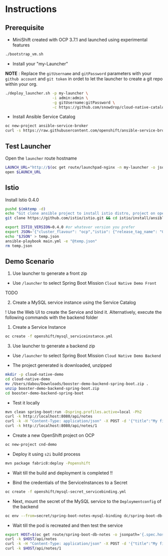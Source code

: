# Instructions

## Prerequisite

- MiniShift created with OCP 3.7.1 and launched using experimental features

```bash
./bootstrap_vm.sh
```

- Install your "my-Launcher"

**NOTE** : Replace the `gitUsername` and `gitPassword` parameters with your `github account` and `git token` in ordet to let the launcher to create a git repo within your org.

```bash
./deploy_launcher.sh -p my-launcher \
                     -i admin:admin \
                     -g gitUsername:gitPassword \
                     -c https://github.com/snowdrop/cloud-native-catalog.git
```

- Install Ansible Service Catalog

```bash
oc new-project ansible-service-broker
curl -s https://raw.githubusercontent.com/openshift/ansible-service-broker/master/templates/simple-broker-template.yaml | oc process -n "ansible-service-broker" -f - | oc create -f -
```

## Test Launcher

Open the `launcher` route hostname

```bash
LAUNCH_URL="http://$(oc get route/launchpad-nginx -n my-launcher -o jsonpath="{.spec.host}")"
open $LAUNCH_URL
```

## Istio

Install Istio 0.4.0

```bash
pushd $(mktemp -d)
echo "Git clone ansible project to install istio distro, project on openshift"
git clone https://github.com/istio/istio.git && cd istio/install/ansible

export ISTIO_VERSION=0.4.0 #or whatever version you prefer
export JSON='{"cluster_flavour": "ocp","istio": {"release_tag_name": "0.4.0, "auth": false}}'
echo "$JSON" > temp.json
ansible-playbook main.yml -e "@temp.json"
rm temp.json
```

## Demo Scenario

1) Use launcher to generate a front zip

- Use `/launcher` to select Spring Boot Mission `Cloud Native Demo Front`

TODO

2) Create a MySQL service instance using the Service Catalog

! Use the Web UI to create the Service and bind it. Alternatively, execute the following commands with the backend folder

1. Create a Service Instance

```bash
oc create -f openshift/mysql_serviceinstance.yml
```

3) Use launcher to generate a backend zip
   
- Use `/launcher` to select Spring Boot Mission `Cloud Native Demo Backend`

- The project generated is downloaded, unzipped 
```bash
mkdir -p cloud-native-demo
cd cloud-native-demo
mv /Users/dabou/Downloads/booster-demo-backend-spring-boot.zip .
unzip booster-demo-backend-spring-boot.zip
cd booster-demo-backend-spring-boot
```
- Test it locally
```bash
mvn clean spring-boot:run -Dspring.profiles.active=local -Ph2
curl -k http://localhost:8080/api/notes 
curl -k -H "Content-Type: application/json" -X POST -d '{"title":"My first note","content":"Spring Boot is awesome!"}' http://localhost:8080/api/notes 
curl -k http://localhost:8080/api/notes/1
```
- Create a new OpenShift project on OCP
```bash
oc new-project cnd-demo
```
- Deploy it using `s2i` build process
```bash
mvn package fabric8:deploy -Popenshift
```

- Wait till the build and deployment is completed !!

- Bind the credentials of the ServiceInstances to a Secret

```bash
oc create -f openshift/mysql-secret_servicebinding.yml
```

- Next, mount the secret of the MySQL service to the `Deploymentconfig` of the backend

```bash
oc env --from=secret/spring-boot-notes-mysql-binding dc/spring-boot-db-notes
```

- Wait till the pod is recreated and then test the service

```bash
export HOST=$(oc get route/spring-boot-db-notes -o jsonpath='{.spec.host}')
curl -k $HOST/api/notes 
curl -k -H "Content-Type: application/json" -X POST -d '{"title":"My first note","content":"Spring Boot is awesome!"}' $HOST/api/notes 
curl -k $HOST/api/notes/1
```



